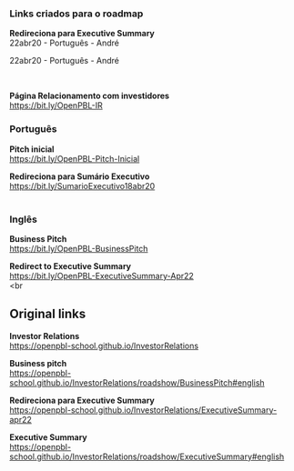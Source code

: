 ### Links criados para o roadmap

**Redireciona para Executive Summary** <br>
22abr20 - Português - André 


22abr20 - Português - André 



<br> 

**Página Relacionamento com investidores** <br>
https://bit.ly/OpenPBL-IR <br>

### Português

**Pitch inicial** <br> 
https://bit.ly/OpenPBL-Pitch-Inicial

**Redireciona para Sumário Executivo** <br>
https://bit.ly/SumarioExecutivo18abr20 <br><br>

### Inglês

**Business Pitch** <br> 
https://bit.ly/OpenPBL-BusinessPitch

**Redirect to Executive Summary** <br>
https://bit.ly/OpenPBL-ExecutiveSummary-Apr22 <br><br

## Original links

**Investor Relations** <br>
https://openpbl-school.github.io/InvestorRelations 

**Business pitch** <br>
https://openpbl-school.github.io/InvestorRelations/roadshow/BusinessPitch#english

**Redireciona para Executive Summary** <br>
https://openpbl-school.github.io/InvestorRelations/ExecutiveSummary-apr22 


**Executive Summary** <br> 
https://openpbl-school.github.io/InvestorRelations/roadshow/ExecutiveSummary#english 


<br>





